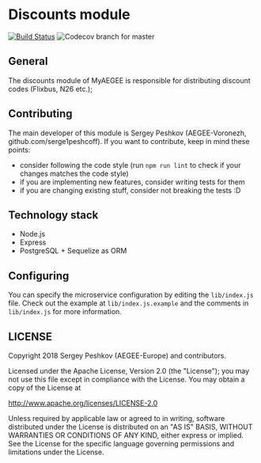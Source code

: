 # Discounts module
[![Build Status](https://travis-ci.org/AEGEE/discounts.svg)](https://travis-ci.org/AEGEE/discounts)
![Codecov branch for master](https://img.shields.io/codecov/c/github/AEGEE/discounts.svg)


## General

The discounts module of MyAEGEE is responsible for distributing discount codes (Flixbus, N26 etc.);

## Contributing

The main developer of this module is Sergey Peshkov (AEGEE-Voronezh, github.com/serge1peshcoff). If you want to contribute, keep in mind these points:
- consider following the code style (run `npm run lint` to check if your changes matches the code style)
- if you are implementing new features, consider writing tests for them
- if you are changing existing stuff, consider not breaking the tests :D

## Technology stack

- Node.js
- Express
- PostgreSQL + Sequelize as ORM

## Configuring

You can specify the microservice configuration by editing the `lib/index.js` file. Check out the example at `lib/index.js.example` and the comments in `lib/index.js` for more information.

## LICENSE

Copyright 2018 Sergey Peshkov (AEGEE-Europe) and contributors.

Licensed under the Apache License, Version 2.0 (the "License");
you may not use this file except in compliance with the License.
You may obtain a copy of the License at

<http://www.apache.org/licenses/LICENSE-2.0>

Unless required by applicable law or agreed to in writing, software
distributed under the License is distributed on an "AS IS" BASIS,
WITHOUT WARRANTIES OR CONDITIONS OF ANY KIND, either express or implied.
See the License for the specific language governing permissions and
limitations under the License.
